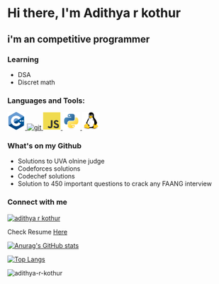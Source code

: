 


# Hi there, I'm Adithya r kothur
## i'm an competitive programmer 


### Learning 
* DSA
* Discret math





<h3 align="left">Languages and Tools:</h3>
<p align="left"> <a href="https://www.w3schools.com/cpp/" target="_blank" rel="noreferrer"> <img src="https://raw.githubusercontent.com/devicons/devicon/master/icons/cplusplus/cplusplus-original.svg" alt="cplusplus" width="40" height="40"/> </a>    <a href="https://git-scm.com/" target="_blank" rel="noreferrer"> <img src="https://www.vectorlogo.zone/logos/git-scm/git-scm-icon.svg" alt="git" width="40" height="40"/> </a> <a href="https://developer.mozilla.org/en-US/docs/Web/JavaScript" target="_blank" rel="noreferrer"> <img src="https://raw.githubusercontent.com/devicons/devicon/master/icons/javascript/javascript-original.svg" alt="javascript" width="40" height="40"/> </a> <a href="https://www.python.org" target="_blank" rel="noreferrer"> <img src="https://raw.githubusercontent.com/devicons/devicon/master/icons/python/python-original.svg" alt="python" width="40" height="40"/> </a> <a href="https://www.linux.org/" target="_blank" rel="noreferrer"> <img src="https://raw.githubusercontent.com/devicons/devicon/master/icons/linux/linux-original.svg" alt="linux" width="40" height="40"/> </a></p>



### What's on my Github
* Solutions to UVA olnine judge
* Codeforces solutions
* Codechef solutions 
* Solution to 450 important questions to crack any FAANG interview


### Connect with me 
<a href="https://www.linkedin.com/in/adithya-r-kothur/" target="blank"><img align="center" src="https://raw.githubusercontent.com/rahuldkjain/github-profile-readme-generator/master/src/images/icons/Social/linked-in-alt.svg" alt="adithya r kothur" height="30" width="40" /></a>

Check Resume [Here](https://drive.google.com/file/d/180B0GtsKGNbaBW57eSs9UVOYwICCwtGr/view?usp=share_link)








[![Anurag's GitHub stats](https://github-readme-stats.vercel.app/api?username=adithya-r-kothur)](https://github.com/anuraghazra/github-readme-stats)



[![Top Langs](https://github-readme-stats.vercel.app/api/top-langs/?username=adithya-r-kothur&hide=javascript,html)](https://github.com/anuraghazra/github-readme-stats)



<p align="left"> <img src="https://komarev.com/ghpvc/?username=adithya-r-kothur&label=Profile%20views&color=0e75b6&style=flat" alt="adithya-r-kothur" /> </p>

